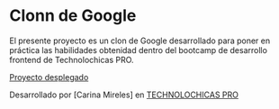 # Clonn de Google
El presente proyecto es un clon de Google desarrollado para poner en práctica las habilidades obtenidad dentro del bootcamp de desarrollo frontend de Technolochicas PRO.

[Proyecto desplegado](https://clon-google-carina-mireles-rubio.netlify.app)


Desarrollado por [Carina Mireles]
 en [TECHNOLOCHICAS PRO](https://tecnolochicas.mx/)